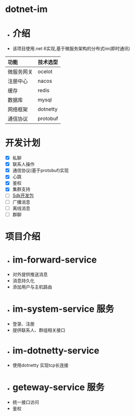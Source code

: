 # dotnet-im
- # 介绍 
- 该项目使用.net 6实现,基于微服务架构的分布式im(即时通讯)

| 功能    | 技术选型  |
| :-----  | ------   | 
| 微服务网关  | ocelot | 
| 注册中心  | nacos | 
| 缓存  | redis |
| 数据库  | mysql |
| 网络框架  | dotnetty |
| 通信协议  | protobuf |

# 开发计划
- [x] 私聊
- [x] 联系人操作
- [x] 通信协议(基于protobuf)实现
- [x] 心跳
- [x] 鉴权
- [x] 集群支持
- [ ] [Sdk开发包](https://github.com/adminoryuan/dotnet-im/blob/master/SDKREADME.md)
- [ ] 广播消息
- [ ] 离线消息
- [ ] 群聊

 # 项目介绍
- # im-forward-service 
- 对外提供推送消息
- 消息持久化
- 添加用户与主机路由
- # im-system-service 服务
- 登录、注册
- 提供联系人、群组相关接口
- # im-dotnetty-service
- 使用dotnetty 实现tcp长连接
- # geteway-service 服务
- 统一接口访问
- 鉴权
